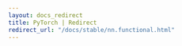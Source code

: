 ```yaml
---
layout: docs_redirect
title: PyTorch | Redirect
redirect_url: "/docs/stable/nn.functional.html"
---
```

